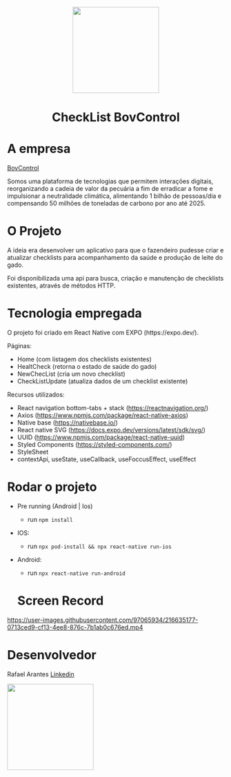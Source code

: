 <p align='center'>

 <img width='200px' src='https://user-images.githubusercontent.com/97065934/216607224-6ab5475c-adfd-440d-ba94-400e4ca8d15a.png' />

</p>

<h1 align='center'>
  CheckList BovControl 
</h1>

# A empresa

[BovControl](https://platform.bovcontrol.com/)

Somos uma plataforma de tecnologias que permitem interações digitais, reorganizando a cadeia de valor da pecuária a fim de erradicar a fome e impulsionar a neutralidade climática, alimentando 1 bilhão de pessoas/dia e compensando 50 milhões de toneladas de carbono por ano até 2025.

# O Projeto

<p>A ideia era desenvolver um aplicativo para que o fazendeiro pudesse criar e atualizar checklists para acompanhamento da saúde e produção de leite do gado.</p>
<p>Foi disponibilizada uma api para busca, criação e manutenção de checklists existentes, através de métodos HTTP.</p>

# Tecnologia empregada

<p>
O projeto foi criado em React Native com EXPO (https://expo.dev/).
</p>

Páginas:
- Home (com listagem dos checklists existentes)
- HealtCheck (retorna o estado de saúde do gado)
- NewChecList (cria um novo checklist)
- CheckListUpdate (atualiza dados de um checklist existente)

Recursos utilizados:
- React navigation bottom-tabs + stack (https://reactnavigation.org/)
- Axios (https://www.npmjs.com/package/react-native-axios)
- Native base (https://nativebase.io/)
- React native SVG (https://docs.expo.dev/versions/latest/sdk/svg/)
- UUID (https://www.npmjs.com/package/react-native-uuid)
- Styled Components (https://styled-components.com/)
- StyleSheet
- contextApi, useState, useCallback, useFoccusEffect, useEffect

# Rodar o projeto

- Pre running (Android | Ios)
  - run `npm install`
- IOS:
  - run `npx pod-install && npx react-native run-ios`
- Android:   
  - run `npx react-native run-android`
  
  # Screen Record
  

https://user-images.githubusercontent.com/97065934/216635177-0713ced9-cf13-4ee8-876c-7b1ab0c676ed.mp4

# Desenvolvedor

Rafael Arantes 
[Linkedin](https://www.linkedin.com/in/rafael-arantes-06a6325b/)

<img width='200px' src='https://github.com/365rafael.png' />
